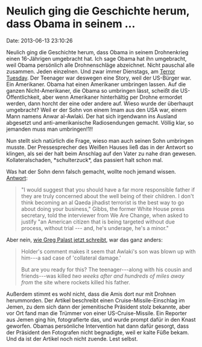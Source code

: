 Neulich ging die Geschichte herum, dass Obama in seinem \...
============================================================

Date: 2013-06-13 23:10:26

Neulich ging die Geschichte herum, dass Obama in seinem Drohnenkrieg
einen 16-Jährigen umgebracht hat. Ich sage Obama hat ihn umgebracht,
weil Obama persönlich alle Drohnenschläge abzeichnet. Nicht pauschal
alle zusammen. Jeden einzelnen. Und zwar immer Dienstags, am [Terror
Tuesday](http://blog.fefe.de/?ts=b12cd129). Der Teenager war deswegen
eine Story, weil der US-Bürger war. Ein Amerikaner. Obama hat einen
Amerikaner umbringen lassen. Auf die ganzen Nicht-Amerikaner, die Obama
so umbringen lässt, scheißt die US-Öffentlichkeit, aber wenn Amerikaner
hinterhältig per Drohne ermordet werden, dann horcht der eine oder
andere auf. Wieso wurde der überhaupt umgebracht? Weil er der Sohn von
einem Imam aus den USA war, einem Mann namens Anwar al-Awlaki. Der hat
sich irgendwann ins Ausland abgesetzt und anti-amerikanische
Radiosendungen gemacht. Völlig klar, so jemanden muss man umbringen!1!!

Nun stellt sich natürlich die Frage, wieso man auch seinen Sohn
umbringen musste. Der Pressesprecher des Weißen Hauses ließ das in der
Antwort so klingen, als sei der halt beim Anschlag auf den Vater zu nahe
dran gewesen. Kollateralschaden, \*schulterzuck\*, das passiert halt
schon mal.

Was hat der Sohn denn falsch gemacht, wollte noch jemand wissen.
[Antwort](http://www.huffingtonpost.com/2012/10/24/robert-gibbs-anwar-al-awlaki_n_2012438.html):

> \"I would suggest that you should have a far more responsible father
> if they are truly concerned about the well being of their children. I
> don\'t think becoming an al Qaeda jihadist terrorist is the best way
> to go about doing your business,\" Gibbs, the former White House press
> secretary, told the interviewer from We Are Change, when asked to
> justify \"an American citizen that is being targeted without due
> process, without trial --- and, he\'s underage, he\'s a minor.\"

Aber nein, [wie Greg Palast jetzt
schreibt](http://www.gregpalast.com/the-drone-ranger-obamas-dirty-wars/),
war das ganz anders:

> Holder\'s comment makes it seem that Awlaki\'s son was blown up with
> him---a sad case of 'collateral damage.\'
>
> But are you ready for this? The teenager---along with his cousin and
> friends---was killed *two weeks after and hundreds of miles away from*
> the site where rockets killed his father.

Außerdem stimmt es wohl nicht, dass die Amis dort nur mit Drohnen
herummorden. Der Artikel beschreibt einen Cruise-Missile-Einschlag im
Jemen, zu dem sich dann der jemenitische Präsident stolz bekannte, aber
vor Ort fand man die Trümmer von einer US-Cruise-Missile. Ein Reporter
aus Jemen ging hin, fotografierte das, und wurde prompt dafür in den
Knast geworfen. Obamas persönliche Intervention hat dann dafür gesorgt,
dass der Präsident den Fotografen nicht begnadigte, weil er kalte Füße
bekam. Und da ist der Artikel noch nicht zuende. Lest selbst.
